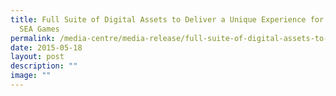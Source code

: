 ```yaml
---
title: Full Suite of Digital Assets to Deliver a Unique Experience for the 28th
  SEA Games
permalink: /media-centre/media-release/full-suite-of-digital-assets-to-deliver-a-unique-experience-for-the-28th/
date: 2015-05-18
layout: post
description: ""
image: ""
---
```

